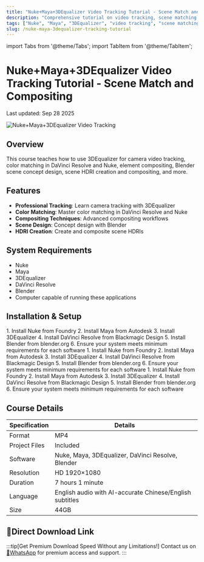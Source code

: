 ```yaml
---
title: "Nuke+Maya+3DEqualizer Video Tracking Tutorial - Scene Match and Compositing"
description: "Comprehensive tutorial on video tracking, scene matching and compositing using Nuke, Maya, 3DEqualizer, DaVinci Resolve and Blender"
tags: ["Nuke", "Maya", "3DEqualizer", "video tracking", "scene matching", "compositing", "VFX", "camera tracking"]
slug: /nuke-maya-3dequalizer-tracking-tutorial
---
```


import Tabs from '@theme/Tabs';
import TabItem from '@theme/TabItem';

# Nuke+Maya+3DEqualizer Video Tracking Tutorial - Scene Match and Compositing

Last updated: Sep 28 2025

![Nuke+Maya+3DEqualizer Video Tracking](https://www.gfxcamp.com/wp-content/uploads/2025/09/FXPHD-VFX308.jpg)

## Overview

This course teaches how to use 3DEqualizer for camera video tracking, color matching in DaVinci Resolve and Nuke, element compositing, Blender scene concept design, scene HDRI creation and compositing, and more.

## Features

- **Professional Tracking**: Learn camera tracking with 3DEqualizer
- **Color Matching**: Master color matching in DaVinci Resolve and Nuke
- **Compositing Techniques**: Advanced compositing workflows
- **Scene Design**: Concept design with Blender
- **HDRI Creation**: Create and composite scene HDRIs

## System Requirements

- Nuke
- Maya
- 3DEqualizer
- DaVinci Resolve
- Blender
- Computer capable of running these applications

## Installation & Setup

<Tabs>
<TabItem value="windows" label="Windows">
1. Install Nuke from Foundry
2. Install Maya from Autodesk
3. Install 3DEqualizer
4. Install DaVinci Resolve from Blackmagic Design
5. Install Blender from blender.org
6. Ensure your system meets minimum requirements for each software
</TabItem>
<TabItem value="macos" label="macOS">
1. Install Nuke from Foundry
2. Install Maya from Autodesk
3. Install 3DEqualizer
4. Install DaVinci Resolve from Blackmagic Design
5. Install Blender from blender.org
6. Ensure your system meets minimum requirements for each software
</TabItem>
<TabItem value="linux" label="Linux">
1. Install Nuke from Foundry
2. Install Maya from Autodesk
3. Install 3DEqualizer
4. Install DaVinci Resolve from Blackmagic Design
5. Install Blender from blender.org
6. Ensure your system meets minimum requirements for each software
</TabItem>
</Tabs>

## Course Details

| Specification | Details |
|---------------|---------|
| Format | MP4 |
| Project Files | Included |
| Software | Nuke, Maya, 3DEqualizer, DaVinci Resolve, Blender |
| Resolution | HD 1920×1080 |
| Duration | 7 hours 1 minute |
| Language | English audio with AI-accurate Chinese/English subtitles |
| Size | 44GB |

## 🚀Direct Download Link
:::tip[Get Premium Download Speed Without any Limitations!]
Contact us on [💬WhatsApp](https://wa.me/+8613237610083) for premium  access and support.
:::